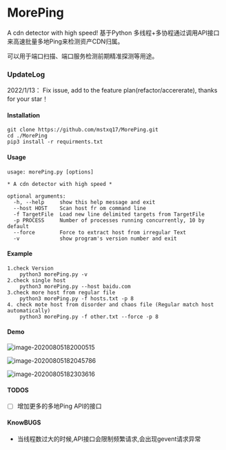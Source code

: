 # MorePing
 A cdn detector with high speed! 基于Python 多线程+多协程通过调用API接口来高速批量多地Ping来检测资产CDN归属。

可以用于端口扫描、端口服务检测前期精准探测等用途。

### UpdateLog

2022/1/13： Fix issue, add to the feature plan(refactor/accererate), thanks for your star！



#### Installation

```shell
git clone https://github.com/mstxq17/MorePing.git
cd ./MorePing
pip3 install -r requirments.txt
```

#### Usage

```shell
usage: morePing.py [options]

* A cdn detector with high speed *

optional arguments:
  -h, --help     show this help message and exit
  --host HOST    Scan host fr om command line
  -f TargetFile  Load new line delimited targets from TargetFile
  -p PROCESS     Number of processes running concurrently, 10 by default
  --force        Force to extract host from irregular Text
  -v             show program's version number and exit
```

#### Example

```shell
1.check Version
	python3 morePing.py -v
2.check single host
	python3 morePing.py --host baidu.com
3.check more host from regular file
	python3 morePing.py -f hosts.txt -p 8
4. check mote host from disorder and chaos file (Regular match host automatically)
	python3 morePing.py -f other.txt --force -p 8
```

#### Demo

![image-20200805182000515](README.assets/image-20200805182000515.png)



![image-20200805182045786](README.assets/image-20200805182045786.png)

![image-20200805182303616](README.assets/image-20200805182303616.png)



#### TODOS

- [ ] 增加更多的多地Ping API的接口





#### KnowBUGS

- 当线程数过大的时候,API接口会限制频繁请求,会出现gevent请求异常



